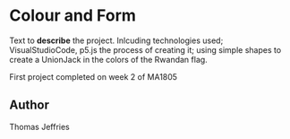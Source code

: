# Colour and Form 

Text to **describe** the project. 
Inlcuding technologies used; VisualStudioCode, p5.js
the process of creating it; using simple shapes to create a UnionJack in the colors of the Rwandan flag.

First project completed on week 2 of MA1805

## Author 
Thomas Jeffries
